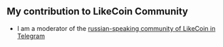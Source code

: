 ## My contribution to LikeCoin Community

- I am a moderator of the [russian-speaking community of LikeCoin in Telegram](https://t.me/LikeCoinRU)
